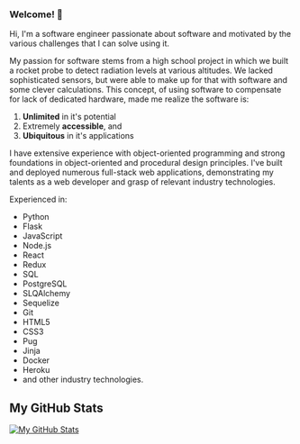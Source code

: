 ### Welcome! 👋

Hi, I'm a software engineer passionate about software and motivated by the various challenges that I can solve using it.

My passion for software stems from a high school project in which we built a rocket probe to detect radiation levels at various altitudes. We lacked sophisticated sensors, but were able to make up for that with software and some clever calculations. This concept, of using software to compensate for lack of dedicated hardware, made me realize the software is: 
1. **Unlimited** in it's potential
2. Extremely **accessible**, and
3. **Ubiquitous** in it's applications

I have extensive experience with object-oriented programming and strong foundations in object-oriented and procedural design principles. I've built and deployed numerous full-stack web applications, demonstrating my talents as a web developer and grasp of relevant industry technologies.

Experienced in:
- Python
- Flask
- JavaScript
- Node.js
- React
- Redux
- SQL
- PostgreSQL
- SLQAlchemy
- Sequelize
- Git
- HTML5
- CSS3
- Pug
- Jinja
- Docker
- Heroku
- and other industry technologies.


## My GitHub Stats
[![My GitHub Stats](https://github-readme-stats.vercel.app/api/?username=monemad&count_private=true&theme=tokyonight&showicons=true)]()
<!--
**monemad/monemad** is a ✨ _special_ ✨ repository because its `README.md` (this file) appears on your GitHub profile.

Here are some ideas to get you started:

- 🔭 I’m currently working on ...
- 🌱 I’m currently learning ...
- 👯 I’m looking to collaborate on ...
- 🤔 I’m looking for help with ...
- 💬 Ask me about ...
- 📫 How to reach me: ...
- 😄 Pronouns: ...
- ⚡ Fun fact: ...
-->
